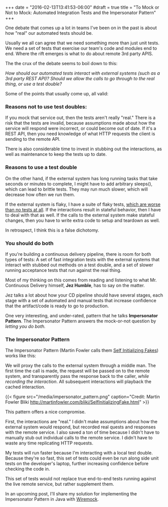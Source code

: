 +++
date = "2016-02-13T13:41:53-06:00"
#draft = true
title = "To Mock or Not to Mock: Automated Integration Tests and the Impersonator Pattern"
+++

One debate that comes up a lot in teams I've been on in the past is about how "real" our automated tests should be.
<!--more-->
Usually we all can agree that we need something more than just unit tests. We need a set of tests that
exercise our team's code and modules end to end. Where the rift emerges is what to do about remote 3rd
party APIS. 

The the crux of the debate seems to boil down to this:

  *How should our automated tests
  interact with external systems (such as a 3rd party REST API)?
  Should we allow the calls to go through to the real thing, or use a test double?*

Some of the points that usually come up, all valid:

### Reasons not to use test doubles:

If you mock that service out, then the tests aren't really "real." There is a risk that the tests are invalid,
because assumptions made about how the service will respond were incorrect, or could become out of date.
If it's a REST API, then you need knowledge of what HTTP requests the client is sending to the remote API.

There is also considerable time to invest in stubbing out the interactions, as well as maintenance to keep the tests up to date.


### Reasons to use a test double
On the other hand, if the external system has long running tasks that take seconds or minutes to complete,
I might have to add arbitrary sleeps(), which can lead to brittle tests. They may run much slower, which will decrease
how often we run them.

If the external system is flaky, I have a suite of flaky tests,
[which are worse than no tests at all](http://martinfowler.com/articles/nonDeterminism.html).
If the interactions result in stateful behavior, then I have to deal with that as well.
If the calls to the external system make stateful changes, then you have to write extra code to setup and teardown as well.

In retrospect, I think this is a false dichotomy.

### You should do both
If you're building a continuous delivery pipeline, there is room
for both types of tests: A set of fast integration tests with the external systems that interact with stubbed out methods on a test double, and a set of slower running acceptance tests that run against the real thing.

Most of my thinking on this comes from reading and listening to what Mr. Continuous Delivery himself, **Jez Humble**, has to say on the matter.

Jez talks a lot about how your CD pipeline should have several stages, each stage with a set of automated and manual tests that increase confidence that the artifact/code is ready to go to production.

One very interesting, and under-rated, pattern that he talks **Impersonator Pattern**. The Impersonator Pattern answers
the mock-or-not question by *letting you do both.*


### The Impersonator Pattern
The Impersonator Pattern (Martin Fowler calls them [Self Initializing Fakes](http://martinfowler.com/bliki/SelfInitializingFake.html)) works like this:

We will proxy the calls to the external system through a middle man.
The first time the call is made, the request will be passed on to the remote system, and transparently pass the response
back to the caller, *while recording the interaction*. All subsequent interactions will playback the cached interaction.

{{< figure src="/media/impersonator_pattern.png"
   caption="Credit: Martin Fowler Bliki http://martinfowler.com/bliki/SelfInitializingFake.html" >}}




This pattern offers a nice compromise.

First, the interactions are "real." I didn't make assumptions about how the external system would respond, but recorded real quests
and responses with the remote service. I also saved a ton of time because I didn't have to manually stub out individual calls to the remote service. I didn't have to waste any time replicating HTTP requests.

My tests will run faster because I'm interacting with a local test double. Because they're so fast, this set of tests could even be run along side unit tests on the developer's laptop, further increasing confidence before checking the code in.

This set of tests would not replace true end-to-end tests running against the live remote service, but rather supplement them.



In an upcoming post, I'll share my solution for implementing the Impersonator Pattern in Java with [Wiremock](http://wiremock.org/).
